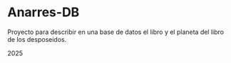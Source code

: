 # Anarres-DB
Proyecto para describir en una base de datos el libro y el planeta del libro de los desposeidos.

2025
